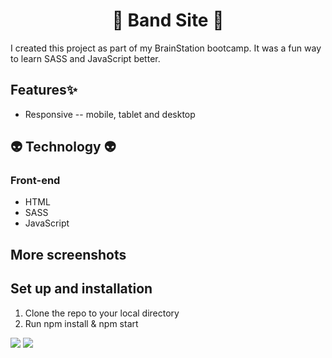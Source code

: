 <h1 align="center">🥑 Band Site 🥑</h1>

<p>I created this project as part of my BrainStation bootcamp. It was a fun way to learn SASS and JavaScript better.</p>

## Features✨

<ul> 
   <li>Responsive -- mobile, tablet and desktop</li>
</ul> 


## 👽 Technology 👽

### Front-end
<ul>
   <li>HTML</li>
   <li>SASS</li>
   <li>JavaScript</li> 
</ul> 

## More screenshots
 
## Set up and installation

1. Clone the repo to your local directory 
2. Run npm install & npm start   


<img src="https://i.imgur.com/DZRDIwe.jpg" />
<img src="https://i.imgur.com/ngxb2Bc.jpg" />

